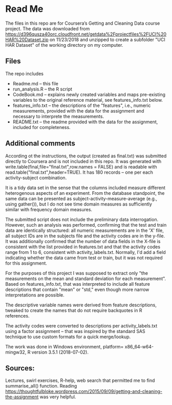 # Read Me
The files in this repo are for Coursera’s Getting and Cleaning Data course project.
The data was downloaded from <https://d396qusza40orc.cloudfront.net/getdata%2Fprojectfiles%2FUCI%20HAR%20Dataset.zip> on 11/23/2018 and unzipped to create a subfolder "UCI HAR Dataset" of the working directory on my computer. 
## Files
The repo includes 
* Readme.md – this file
* run_analysis.R – the R script 
* CodeBook.md – explains newly created variables and maps pre-existing variables to the original reference material, see features_info.txt below.
* features_info.txt – the descriptions of the "features", i.e., numeric measurements, provided with the data for the assignment and necessary to interprete the measurements. 
* README.txt – the readme provided with the data for the assignment, included for completeness.
## Additional comments
According ot the instructions, the output (created as final.txt) was submitted directly to Coursera and is not included in this repo. It was generated with write.table(final,file="final.txt",row.names = FALSE) and is readable with read.table("final.txt",header=TRUE). It has 180 records – one per each activity-subject combination. 

It is a tidy data set in the sense that the columns included measure different heterogenous aspects of an experiment.  From the database standpoint, the same data can be presented as subject-activity-measure-average (e.g., using gather()), but I do not see time domain measures as sufficiently similar with frequency domain measures. 

The submitted script does not include the preliminary data interrogation. However, such an analysis was performed, confirming that the test and train data are identically structured: all numeric measurements are in the 'X' file, all subject IDs are in the subjects file and the activity codes are in the y-file.  It was additionally confirmed that the number of data fields in the X-file is consistent with the list provided in features.txt and that the activity codes range from 1 to 6, consistent with activity_labels.txt. Normally, I'd add a field indicating whether the data came from test or train, but it was not required for this assignment.

For the purposes of this project I was supposed to extract only "the measurements on the mean and standard deviation for each measurement". Based on features_info.txt, that was interpreted to include all feature descriptions that contain "mean" or "std," even though more narrow interpretations are possible.

The descriptive variable names were derived from feature descriptions, tweaked to create the names that do not require backquotes in R references. 

The activity codes were converted to descriptions per activity_labels.txt using a factor assignment – that was inspired by the standard SAS technique to use custom formats for a quick merge/lookup.

The work was done in Windows environment,  platform= x86_64-w64-mingw32,  R version 3.5.1 (2018-07-02).          
## Sources:
Lectures, swirl exercises, R-help, web search that permitted me to find summarise_all() function.
Reading <https://thoughtfulbloke.wordpress.com/2015/09/09/getting-and-cleaning-the-assignment> was very helpful.

